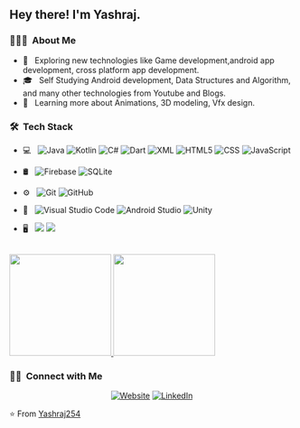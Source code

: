<h2> Hey there! I'm Yashraj.</h2>

<h3> 👨🏻‍💻 &nbsp;About Me </h3>

- 🤔 &nbsp; Exploring new technologies like Game development,android app development, cross platform app development.
- 🎓 &nbsp; Self Studying  Android development, Data Structures and Algorithm, and many other technologies from Youtube and Blogs.
- 🌱 &nbsp; Learning more about Animations, 3D modeling, Vfx design.


<h3> 🛠 &nbsp;Tech Stack</h3>

- 💻 &nbsp;
  ![Java](https://img.shields.io/badge/-Java-333333?style=flat&logo=java)
  ![Kotlin](https://img.shields.io/badge/-Kotlin-333333?style=flat&logo=Kotlin&style=flat)
  ![C#](https://img.shields.io/badge/-Csharp-333333?style=flat&logo=Csharp&style=flat)
  ![Dart](https://img.shields.io/badge/-dart-333333?style=flat&logo=dart&style=flat)
  ![XML](https://img.shields.io/badge/-xml-333333?style=flat&logo=solidity&logoColor=00599C)
  ![HTML5](https://img.shields.io/badge/-HTML5-333333?style=flat&logo=HTML5)
  ![CSS](https://img.shields.io/badge/-CSS-333333?style=flat&logo=CSS3&logoColor=1572B6)
  ![JavaScript](https://img.shields.io/badge/-JavaScript-333333?style=flat&logo=javascript)


- 🛢 &nbsp;
  ![Firebase](https://img.shields.io/badge/-Firebase-333333?style=flat&logo=Firebase)
  ![SQLite](https://img.shields.io/badge/-SQLite-333333?style=flat&logo=sqlite)

- ⚙️ &nbsp;
  ![Git](https://img.shields.io/badge/-Git-333333?style=flat&logo=git)
  ![GitHub](https://img.shields.io/badge/-GitHub-333333?style=flat&logo=github)
- 🔧 &nbsp;
  ![Visual Studio Code](https://img.shields.io/badge/-Visual%20Studio%20Code-333333?style=flat&logo=visual-studio-code&logoColor=007ACC)
  ![Android Studio](https://img.shields.io/badge/-Android%20Studio-333333?style=flat&logo=androidstudio)
  ![Unity](https://img.shields.io/badge/-Unity-333333?style=flat&logo=unity)
- 🖥 &nbsp;
  ![](https://img.shields.io/badge/-Android%20Development-333333?style=flat)
  ![](https://img.shields.io/badge/-Game%20Development-333333?style=flat)
<br/>

<a href="https://github.com/Yashraj254">
  <img height="180em" src="https://github-readme-stats.vercel.app/api?username=Yashraj254&theme=buefy&show_icons=true" />
  <img height="180em" src="https://github-readme-stats.vercel.app/api/top-langs/?username=Yashraj254&theme=buefy&layout=compact" />
</a>

<br/>

<h3> 🤝🏻 &nbsp;Connect with Me </h3>

<p align="center">
<a href="#
"><img alt="Website" src="https://img.shields.io/badge/Resume-Website-blue?style=flat-square&logo=google-chrome"></a>
<a href="https://www.linkedin.com/in/yashraj-singh-47734b179/"><img alt="LinkedIn" src="https://img.shields.io/badge/LinkedIn-Yashraj-blue?style=flat-square&logo=linkedin"></a>
</p>

⭐️ From [Yashraj254](https://github.com/Yashraj254)
